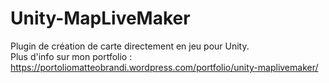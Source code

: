 # Unity-MapLiveMaker
Plugin de création de carte directement en jeu pour Unity.</br>
Plus d'info sur mon portfolio : https://portoliomatteobrandi.wordpress.com/portfolio/unity-maplivemaker/
